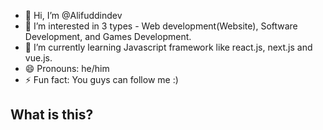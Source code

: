 - 👋 Hi, I’m @Alifuddindev
- 👀 I’m interested in 3 types - Web development(Website), Software Development, and Games Development.
- 🌱 I’m currently learning Javascript framework like react.js, next.js and vue.js.
- 😄 Pronouns: he/him
- ⚡ Fun fact: You guys can follow me :)

## What is this?

<!---
Alifuddindev/Alifuddindev is a ✨ special ✨ repository because its `README.md` (this file) appears on your GitHub profile.
You can click the Preview link to take a look at your changes.
--->
